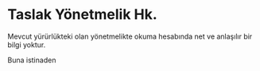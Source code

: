 # Taslak Yönetmelik Hk.

Mevcut yürürlükteki olan yönetmelikte okuma hesabında net ve anlaşılır bir bilgi yoktur.

Buna istinaden&#x20;

